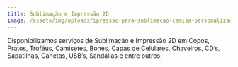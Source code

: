```yaml
---
title: Sublimação e Impressão 2D
image: /assets/img/uploads/ipressao-para-sublimacao-camisa-personalizada.jpg
---
```

Disponibilizamos serviços de Sublimação e Impressão 2D em Copos, Pratos, Troféus, Camisetes, Bonés, Capas de Celulares, Chaveiros, CD’s, Sapatilhas, Canetas, USB’s, Sandálias e entre outros.
